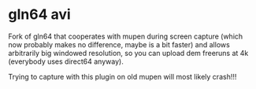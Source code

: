 # gln64 avi

Fork of gln64 that cooperates with mupen during screen capture (which now probably makes no difference, maybe is a bit faster) and allows arbitrarily big windowed resolution, so you can upload dem freeruns at 4k (everybody uses direct64 anyway).

Trying to capture with this plugin on old mupen will most likely crash!!!
